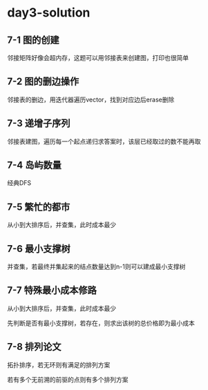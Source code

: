 # day3-solution

## **7-1 图的创建**

邻接矩阵好像会超内存，这题可以用邻接表来创建图，打印也很简单

## **7-2 图的删边操作**

邻接表的删边，用迭代器遍历vector，找到对应边后erase删除

## **7-3 递增子序列**

邻接表建图，遍历每一个起点递归求答案时，该层已经取过的数不能再取

## **7-4 岛屿数量**

经典DFS

## **7-5 繁忙的都市**

从小到大排序后，并查集，此时成本最少

## **7-6 最小支撑树**

并查集，若最终并集起来的结点数量达到n-1则可以建成最小支撑树

## **7-7 特殊最小成本修路**

从小到大排序后，并查集，此时成本最少

先判断是否有最小支撑树，若存在，则求出该树的总价格即为最小成本

## **7-8 排列论文**

拓扑排序，若无环则有满足的排列方案

若有多个无前溯的前驱的点则有多个排列方案